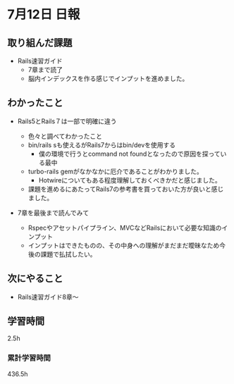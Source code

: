 #  7月12日 日報
##  取り組んだ課題
* Rails速習ガイド
  * 7章まで読了
  * 脳内インデックスを作る感じでインプットを進めました。

## わかったこと
* Rails5とRails７は一部で明確に違う
  * 色々と調べてわかったこと
  * bin/rails sも使えるがRails7からはbin/devを使用する
    * 僕の環境で行うとcommand not foundとなったので原因を探っている最中
  * turbo-rails gemがなかなかに厄介であることがわかりました。
    * Hotwireについてもある程度理解しておくべきかだと感じました。
  * 課題を進めるにあたってRails7の参考書を買っておいた方が良いと感じました。

* 7章を最後まで読んでみて
  * Rspecやアセットパイプライン、MVCなどRailsにおいて必要な知識のインプット
  * インプットはできたものの、その中身への理解がまだまだ曖昧なため今後の課題で払拭したい。

## 次にやること
* Rails速習ガイド8章〜

##  学習時間

2.5h

###  累計学習時間

436.5h
